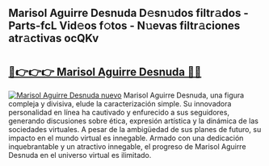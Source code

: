 ## Marisol Aguirre Desnuda D𝚎sn𝚞dos filtr𝚊dos - Parts-fcL Vid𝚎os f𝚘tos - N𝚞evas filtr𝚊ciones atr𝚊ctivas ocQKv

# <h2><a href="http://mb8isad.tromn.icu/?c=Marisol+Aguirre+Desnuda">🔗👉👉👉 Marisol Aguirre Desnuda 🔗🔗</a></h2>

[![Marisol Aguirre Desnuda nuevo](https://i.imgur.com/pEAQMta.gif)](http://mb8isad.tromn.icu/?c=Marisol+Aguirre+Desnuda)
Marisol Aguirre Desnuda, una figura compleja y divisiva, elude la caracterización simple. Su innovadora personalidad en línea ha cautivado y enfurecido a sus seguidores, generando discusiones sobre ética, expresión artística y la dinámica de las sociedades virtuales. A pesar de la ambigüedad de sus planes de futuro, su impacto en el mundo virtual es innegable. Armado con una dedicación inquebrantable y un atractivo innegable, el progreso de Marisol Aguirre Desnuda en el universo virtual es ilimitado.

